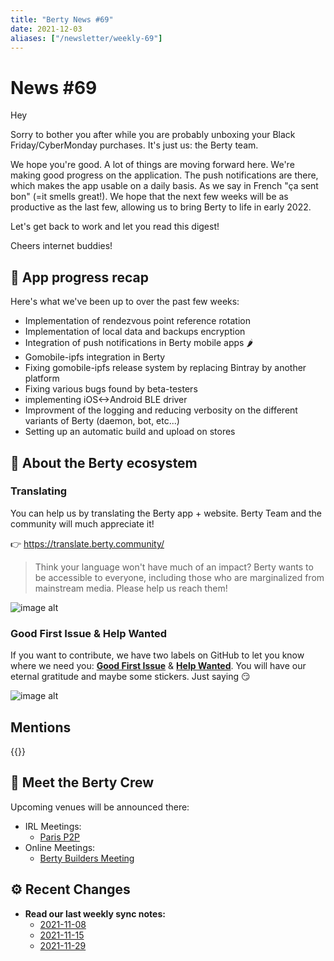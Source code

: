 ```yaml
---
title: "Berty News #69"
date: 2021-12-03
aliases: ["/newsletter/weekly-69"]
---
```


# News #69 

Hey

Sorry to bother you after while you are probably unboxing your Black Friday/CyberMonday purchases. It's just us: the Berty team. 

We hope you're good. A lot of things are moving forward here. We're making good progress on the application. The push notifications are there, which makes the app usable on a daily basis. As we say in French "ça sent bon" (=it smells great!). We hope that the next few weeks will be as productive as the last few, allowing us to bring Berty to life in early 2022. 

Let's get back to work and let you read this digest!  

Cheers internet buddies!



## 📱 App progress recap

Here's what we've been up to over the past few weeks: 

* Implementation of rendezvous point reference rotation
* Implementation of local data and backups encryption
* Integration of push notifications in Berty mobile apps 🌶️
* Gomobile-ipfs integration in Berty
* Fixing gomobile-ipfs release system by replacing Bintray by another platform
* Fixing various bugs found by beta-testers
* implementing iOS<->Android BLE driver
* Improvment of the logging and reducing verbosity on the different variants of Berty (daemon, bot, etc...)
* Setting up an automatic build and upload on stores


## 🚀 About the Berty ecosystem
 

### Translating 

You can help us by translating the Berty app + website. Berty Team and the community will much appreciate it! 

👉 https://translate.berty.community/  

> Think your language won't have much of an impact? Berty wants to be accessible to everyone, including those who are marginalized from mainstream media. Please help us reach them!

![image alt](https://media.giphy.com/media/26BRDvCpnEukGhmHC/giphy.gif)

### Good First Issue & Help Wanted

If you want to contribute, we have two labels on GitHub to let you know where we need you: [**Good First Issue**](https://github.com/issues?q=is%3Aissue+is%3Aopen+org%3Aberty+label%3A%22good+first+issue%22+sort%3Aupdated-desc) & [**Help Wanted**](https://github.com/issues?q=is%3Aissue+is%3Aopen+org%3Aberty+label%3A%22help+wanted%22+sort%3Aupdated-desc+). You will have our eternal gratitude and maybe some stickers. Just saying 😏

![image alt](https://media.giphy.com/media/14jQC2AONxNBHq/giphy.gif)

## Mentions


{{<tweet id="1458476030608527367">}}



## 🎉 Meet the Berty Crew

Upcoming venues will be announced there:

* IRL Meetings: 
    * [Paris P2P](https://p2p.paris/)
* Online Meetings:
    * [Berty Builders Meeting](https://www.meetup.com/berty-hq/)

## ⚙️ Recent Changes

* **Read our last weekly sync notes:**
    * [2021-11-08](https://github.com/berty/community/blob/master/meeting-notes/2021/Q4/2021-11-08--staff-team-weekly-sync.md)
    * [2021-11-15](https://github.com/berty/community/blob/master/meeting-notes/2021/Q4/2021-11-15--staff-team-weekly-sync.md)
    * [2021-11-29](https://github.com/berty/community/blob/master/meeting-notes/2021/Q4/2021-11-29--staff-team-weekly-sync.md)
